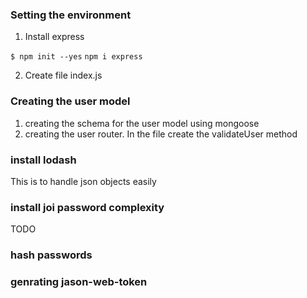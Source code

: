### Setting the environment ###

1. Install express

```$ npm init --yes```
```npm i express```

2. Create file index.js

### Creating the user model ###

1. creating the schema for the user model using mongoose 
2. creating the user router. In the file create the validateUser method

### install lodash ###

This is to handle json objects easily

### install joi password complexity ###

TODO

### hash passwords ###

### genrating jason-web-token ###